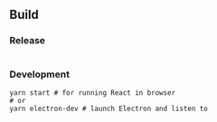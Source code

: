 ## Build

### Release

```

```

### Development

```
yarn start # for running React in browser
# or
yarn electron-dev # launch Electron and listen to
```
